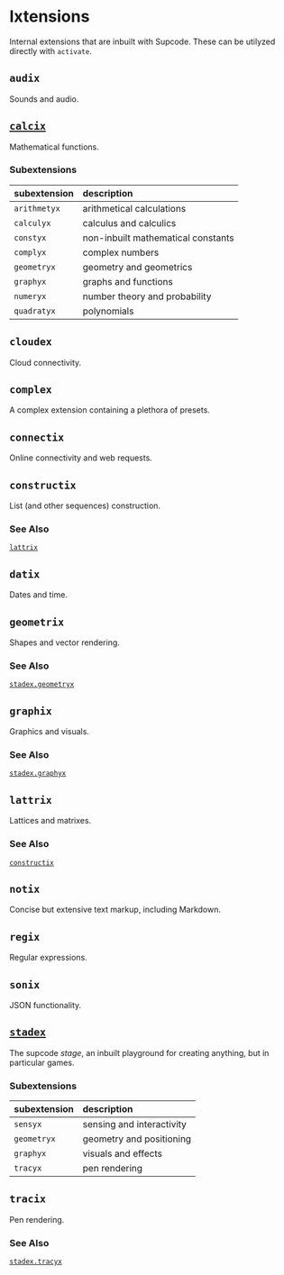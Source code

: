 # Ixtensions

Internal extensions that are inbuilt with Supcode. These can be utilyzed directly with `activate`.

## `audix`
Sounds and audio.

## [`calcix`](calcix)
Mathematical functions.

### Subextensions
| subextension | description |
| :----------- | :---------- |
| `arithmetyx` | arithmetical calculations |
| `calculyx` | calculus and calculics |
| `constyx` | non-inbuilt mathematical constants |
| `complyx` | complex numbers |
| `geometryx` | geometry and geometrics
| `graphyx` | graphs and functions |
| `numeryx` | number theory and probability |
| `quadratyx` | polynomials |

## `cloudex`
Cloud connectivity.

## `complex`
A complex extension containing a plethora of presets.

## `connectix`
Online connectivity and web requests.

## `constructix`
List (and other sequences) construction.

### See Also
[`lattrix`](#lattrix)

## `datix`
Dates and time.

## `geometrix`
Shapes and vector rendering.

### See Also
[`stadex.geometryx`](#stadex)

## `graphix`
Graphics and visuals.

### See Also
[`stadex.graphyx`](#stadex)

## `lattrix`
Lattices and matrixes.

### See Also
[`constructix`](#constructix)

## `notix`
Concise but extensive text markup, including Markdown.

## `regix`
Regular expressions.

## `sonix`
JSON functionality.

## [`stadex`](stadex)
The supcode *stage*, an inbuilt playground for creating anything, but in particular games.

### Subextensions
| subextension | description |
| :----------- | :---------- |
| `sensyx` | sensing and interactivity |
| `geometryx` | geometry and positioning |
| `graphyx` | visuals and effects | 
| `tracyx` | pen rendering |

## `tracix`
Pen rendering.

### See Also
[`stadex.tracyx`](#stadex)
